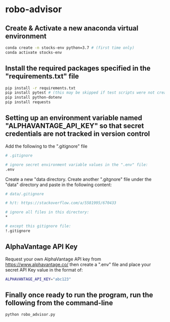 # robo-advisor

## Create & Activate a new anaconda virtual environment
```sh
conda create -n stocks-env python=3.7 # (first time only)
conda activate stocks-env
```

## Install the required packages specified in the "requirements.txt" file
```sh
pip install -r requirements.txt
pip install pytest # (this may be skipped if test scripts were not created)
pip install python-dotenv
pip install requests
```

## Setting up an environment variable named "ALPHAVANTAGE_API_KEY" so that secret credentials are not tracked in version control
Add the following to the ".gitignore" file
```sh
# .gitignore

# ignore secret environment variable values in the ".env" file:
.env
```

Create a new "data directory. 
Create another ".gitgnore" file under the "data" directory and paste in the following content:

```sh
# data/.gitignore

# h/t: https://stackoverflow.com/a/5581995/670433

# ignore all files in this directory:
*

# except this gitignore file:
!.gitignore
```

## AlphaVantage API Key
Request your own AlphaVantage API key from https://www.alphavantage.co/
then create a ".env" file and place your secret API Key value in the format of:
```sh
ALPHAVANTAGE_API_KEY="abc123"
```


## Finally once ready to run the program, run the following from the command-line
```sh
python robo_advisor.py
```

